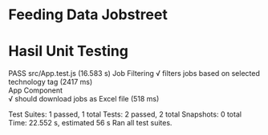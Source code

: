 # Feeding Data Jobstreet

# Hasil Unit Testing

PASS src/App.test.js (16.583 s)
Job Filtering
√ filters jobs based on selected technology tag (2417 ms)  
 App Component  
√ should download jobs as Excel file (518 ms)

Test Suites: 1 passed, 1 total
Tests: 2 passed, 2 total
Snapshots: 0 total
Time: 22.552 s, estimated 56 s
Ran all test suites.
